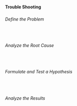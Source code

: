 #### Trouble Shooting
##### <Enter the Issue>

###### Define the Problem


<br/>

###### Analyze the Root Cause


<br/>

###### Formulate and Test a Hypothesis


<br/>

###### Analyze the Results


<br/><br/>